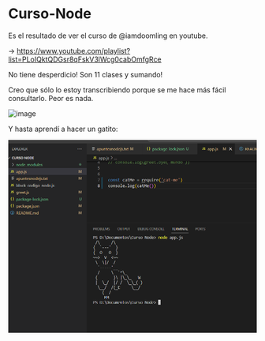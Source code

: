 # Curso-Node

Es el resultado de ver el curso de @iamdoomling en youtube.

-> https://www.youtube.com/playlist?list=PLoIQktQDGsr8qFskV3lWcg0cabOmfgRce

No tiene desperdicio! Son 11 clases y sumando! 

Creo que sólo lo estoy transcribiendo porque se me hace más fácil consultarlo. Peor es nada.

![image](https://github.com/MaEmiliaB/Curso-Node/assets/135785905/586f63c2-b434-49ad-a366-fa1c594165b5)

Y hasta aprendí a hacer un gatito:

![El gatito](image.png)